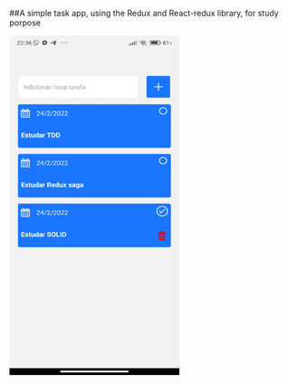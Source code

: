 ##A simple task app, using the Redux and React-redux library, for study porpose


<img src="./src/assets/image/image.jpg"
     alt="Markdown Monster icon"
     style="width:300px;height:600px" />